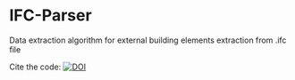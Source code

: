 # IFC-Parser
Data extraction algorithm for external building elements extraction from .ifc file

Cite the code: [![DOI](https://zenodo.org/badge/487601986.svg)](https://zenodo.org/badge/latestdoi/487601986)
